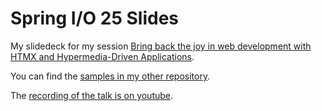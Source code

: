 # Spring I/O 25 Slides

My slidedeck for my session [Bring back the joy in web development with HTMX and Hypermedia-Driven Applications](https://2025.springio.net/sessions/bring-back-the-joy-in-web-development-with-htmx-and-hypermedia-driven-applications/).

You can find the [samples in my other repository](https://github.com/atomfrede/spring-io-25-samples).

The [recording of the talk is on youtube](https://www.youtube.com/watch?v=F2qKUF7VjRQ).
